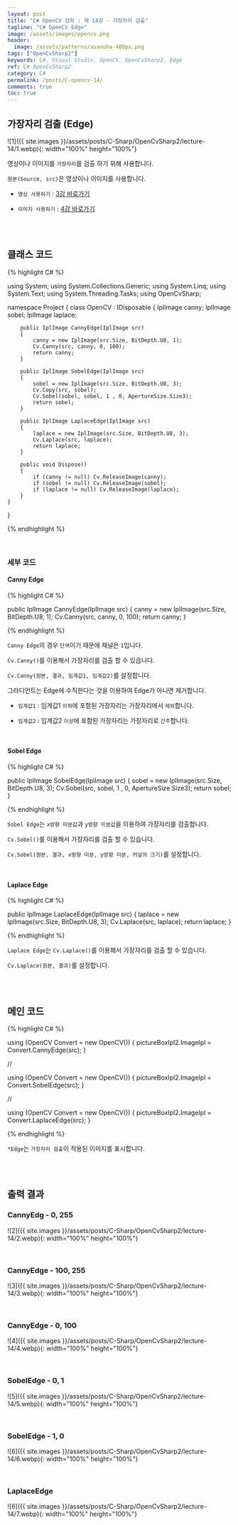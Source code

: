 ```yaml
---
layout: post
title: "C# OpenCV 강좌 : 제 14강 - 가장자리 검출"
tagline: "C# OpenCV Edge"
image: /assets/images/opencv.png
header:
  image: /assets/patterns/asanoha-400px.png
tags: ["OpenCvSharp2"]
keywords: C#, Visual Studio, OpenCV, OpenCvSharp2, Edge
ref: C#-OpenCvSharp2
category: C#
permalink: /posts/C-opencv-14/
comments: true
toc: true
---
```


## 가장자리 검출 (Edge)

![1]({{ site.images }}/assets/posts/C-Sharp/OpenCvSharp2/lecture-14/1.webp){: width="100%" height="100%"}

영상이나 이미지를 `가장자리`를 검출 하기 위해 사용합니다.

`원본(Source, src)`은 영상이나 이미지를 사용합니다.

- `영상 사용하기` : [3강 바로가기][3강]

- `이미지 사용하기` : [4강 바로가기][4강]

<br>
<br>

## 클래스 코드

{% highlight C# %}

using System;
using System.Collections.Generic;
using System.Linq;
using System.Text;
using System.Threading.Tasks;
using OpenCvSharp;

namespace Project
{
    class OpenCV : IDisposable
    {
        IplImage canny;
        IplImage sobel;
        IplImage laplace;        
            
        public IplImage CannyEdge(IplImage src)
        {
            canny = new IplImage(src.Size, BitDepth.U8, 1);
            Cv.Canny(src, canny, 0, 100);
            return canny;
        }

        public IplImage SobelEdge(IplImage src)
        {
            sobel = new IplImage(src.Size, BitDepth.U8, 3);
            Cv.Copy(src, sobel);
            Cv.Sobel(sobel, sobel, 1 , 0, ApertureSize.Size3);
            return sobel;
        }

        public IplImage LaplaceEdge(IplImage src)
        {
            laplace = new IplImage(src.Size, BitDepth.U8, 3);
            Cv.Laplace(src, laplace);
            return laplace;
        }
        
        public void Dispose()
        {
            if (canny != null) Cv.ReleaseImage(canny);
            if (sobel != null) Cv.ReleaseImage(sobel);
            if (laplace != null) Cv.ReleaseImage(laplace);                
        }
    }
}

{% endhighlight %}

<br>

### 세부 코드

#### Canny Edge

{% highlight C# %}

public IplImage CannyEdge(IplImage src)
{
    canny = new IplImage(src.Size, BitDepth.U8, 1);
    Cv.Canny(src, canny, 0, 100);
    return canny;
}

{% endhighlight %}

`Canny Edge`의 경우 `단색`이기 때문에 채널은 `1`입니다.

`Cv.Canny()`를 이용해서 가장자리를 검출 할 수 있습니다.

`Cv.Canny(원본, 결과, 임계값1, 임계값2)`를 설정합니다.

그라디언트는 Edge에 수직한다는 것을 이용하여 Edge가 아니면 제거합니다.

* `임계값1` : 임계값1 `이하`에 포함된 가장자리는 가장자리에서 `제외`합니다.

* `임계값2` : 임계값2 `이상`에 포함된 가장자리는 가장자리로 `간주`합니다.

<br>

#### Sobel Edge

{% highlight C# %}

public IplImage SobelEdge(IplImage src)
{
    sobel = new IplImage(src.Size, BitDepth.U8, 3);
    Cv.Sobel(src, sobel, 1 , 0, ApertureSize.Size3);
    return sobel;
}

{% endhighlight %}

`Sobel Edge`는 `x방향 미분값`과 `y방향 미분값`을 이용하여 가장자리를 검출합니다.

`Cv.Sobel()`를 이용해서 가장자리를 검출 할 수 있습니다.

`Cv.Sobel(원본, 결과, x방향 미분, y방향 미분, 커널의 크기)`를 설정합니다. 

<br>

#### Laplace Edge

{% highlight C# %}

public IplImage LaplaceEdge(IplImage src)
{
    laplace = new IplImage(src.Size, BitDepth.U8, 3);
    Cv.Laplace(src, laplace);
    return laplace;
}

{% endhighlight %}

`Laplace Edge`는  `Cv.Laplace()`를 이용해서 가장자리를 검출 할 수 있습니다.

`Cv.Laplace(원본, 결과)`를 설정합니다.

<br>
<br>

## 메인 코드

{% highlight C# %}

using (OpenCV Convert = new OpenCV())
{
    pictureBoxIpl2.ImageIpl = Convert.CannyEdge(src);
}

//

using (OpenCV Convert = new OpenCV())
{
    pictureBoxIpl2.ImageIpl = Convert.SobelEdge(src);
}

//

using (OpenCV Convert = new OpenCV())
{
    pictureBoxIpl2.ImageIpl = Convert.LaplaceEdge(src);
}

{% endhighlight %}

`*Edge`는 `가장자리 검출`이 적용된 이미지를 표시합니다.

<br>
<br>

## 출력 결과

### CannyEdg - 0, 255

![2]({{ site.images }}/assets/posts/C-Sharp/OpenCvSharp2/lecture-14/2.webp){: width="100%" height="100%"}

<br>

### CannyEdge - 100, 255

![3]({{ site.images }}/assets/posts/C-Sharp/OpenCvSharp2/lecture-14/3.webp){: width="100%" height="100%"}

<br>

### CannyEdge - 0, 100

![4]({{ site.images }}/assets/posts/C-Sharp/OpenCvSharp2/lecture-14/4.webp){: width="100%" height="100%"}

<br>

### SobelEdge - 0, 1

![5]({{ site.images }}/assets/posts/C-Sharp/OpenCvSharp2/lecture-14/5.webp){: width="100%" height="100%"}

<br>

### SobelEdge - 1, 0

![6]({{ site.images }}/assets/posts/C-Sharp/OpenCvSharp2/lecture-14/6.webp){: width="100%" height="100%"}

<br>

### LaplaceEdge

![6]({{ site.images }}/assets/posts/C-Sharp/OpenCvSharp2/lecture-14/7.webp){: width="100%" height="100%"}

[3강]: https://076923.github.io/posts/C-opencv-3/
[4강]: https://076923.github.io/posts/C-opencv-4/
